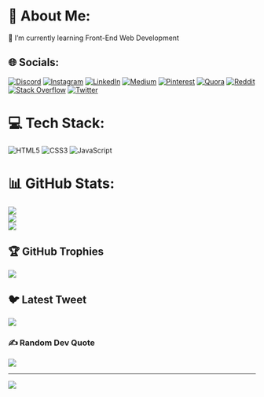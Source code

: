 # 💫 About Me:
🌱 I’m currently learning Front-End Web Development


## 🌐 Socials:
[![Discord](https://img.shields.io/badge/Discord-%237289DA.svg?logo=discord&logoColor=white)](https://discord.gg/sankar#5037) [![Instagram](https://img.shields.io/badge/Instagram-%23E4405F.svg?logo=Instagram&logoColor=white)](https://instagram.com/sankar.2006) [![LinkedIn](https://img.shields.io/badge/LinkedIn-%230077B5.svg?logo=linkedin&logoColor=white)](https://linkedin.com/in/uma-sankar-18105924b) [![Medium](https://img.shields.io/badge/Medium-12100E?logo=medium&logoColor=white)](https://medium.com/@umasankarg2006) [![Pinterest](https://img.shields.io/badge/Pinterest-%23E60023.svg?logo=Pinterest&logoColor=white)](https://pinterest.com/sankar_2006) [![Quora](https://img.shields.io/badge/Quora-%23B92B27.svg?logo=Quora&logoColor=white)](https://quora.com/profile/Umasankar-G-7) [![Reddit](https://img.shields.io/badge/Reddit-%23FF4500.svg?logo=Reddit&logoColor=white)](https://reddit.com/user/sankar-2006) [![Stack Overflow](https://img.shields.io/badge/-Stackoverflow-FE7A16?logo=stack-overflow&logoColor=white)](https://stackoverflow.com/users/21431130) [![Twitter](https://img.shields.io/badge/Twitter-%231DA1F2.svg?logo=Twitter&logoColor=white)](https://twitter.com/Sankar14411087) 

# 💻 Tech Stack:
![HTML5](https://img.shields.io/badge/html5-%23E34F26.svg?style=for-the-badge&logo=html5&logoColor=white) ![CSS3](https://img.shields.io/badge/css3-%231572B6.svg?style=for-the-badge&logo=css3&logoColor=white) ![JavaScript](https://img.shields.io/badge/javascript-%23323330.svg?style=for-the-badge&logo=javascript&logoColor=%23F7DF1E)
# 📊 GitHub Stats:
![](https://github-readme-stats.vercel.app/api?username=sankar-2006&theme=midnight-purple&hide_border=true&include_all_commits=true&count_private=true)<br/>
![](https://github-readme-streak-stats.herokuapp.com/?user=sankar-2006&theme=midnight-purple&hide_border=true)<br/>
![](https://github-readme-stats.vercel.app/api/top-langs/?username=sankar-2006&theme=midnight-purple&hide_border=true&include_all_commits=true&count_private=true&layout=compact)

## 🏆 GitHub Trophies
![](https://github-profile-trophy.vercel.app/?username=sankar-2006&theme=discord&no-frame=true&no-bg=false&margin-w=4)

## 🐦 Latest Tweet
[![](https://gtce.itsvg.in/api?username=Sankar14411087)](https://github.com/VishwaGauravIn/github-twitter-card-embed)

### ✍️ Random Dev Quote
![](https://quotes-github-readme.vercel.app/api?type=horizontal&theme=radical)

---
[![](https://visitcount.itsvg.in/api?id=sankar-2006&icon=7&color=11)](https://visitcount.itsvg.in)

<!-- Proudly created with GPRM ( https://gprm.itsvg.in ) -->
